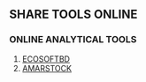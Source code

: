## SHARE TOOLS ONLINE
### ONLINE ANALYTICAL TOOLS

1. [ECOSOFTBD](https://www.ecosoftbd.com/)
2. [AMARSTOCK](https://www.amarstock.com/)